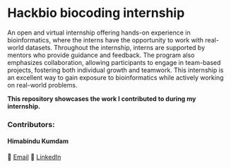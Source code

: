 # Hackbio biocoding internship
An open and virtual internship offering hands-on experience in bioinformatics, where the interns have the opportunity to work with real-world datasets. Throughout the internship, interns are supported by mentors who provide guidance and feedback. The program also emphasizes collaboration, allowing participants to engage in team-based projects, fostering both individual growth and teamwork. This internship is an excellent way to gain exposure to bioinformatics while actively working on real-world problems.

**This repository showcases the work I contributed to during my internship.**
### Contributors:
#### Himabindu Kumdam
📧 [Email](mailto:khbiitm@gmail.com)
🔗 [LinkedIn](https://www.linkedin.com/in/himabindu-kumdam-88b2152b/)
  
